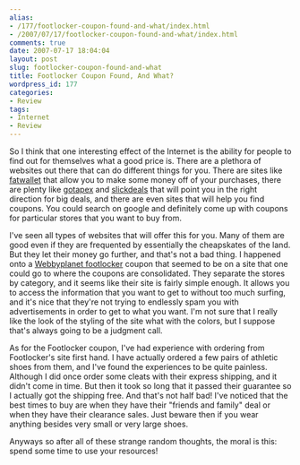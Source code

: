 ```yaml
---
alias:
- /177/footlocker-coupon-found-and-what/index.html
- /2007/07/17/footlocker-coupon-found-and-what/index.html
comments: true
date: 2007-07-17 18:04:04
layout: post
slug: footlocker-coupon-found-and-what
title: Footlocker Coupon Found, And What?
wordpress_id: 177
categories:
- Review
tags:
- Internet
- Review
---
```


So I think that one interesting effect of the Internet is the ability for people to find out for themselves what a good price is.  There are a plethora of websites out there that can do different things for you.  There are sites like [fatwallet](http://www.fatwallet.com) that allow you to make some money off of your purchases, there are plenty like [gotapex](http://www.gotapex.com) and [slickdeals](http://www.slickdeals.net) that will point you in the right direction for big deals, and there are even sites that will help you find coupons.  You could search on google and definitely come up with coupons for particular stores that you want to buy from.  

I've seen all types of websites that will offer this for you.  Many of them are good even if they are frequented by essentially the cheapskates of the land.  But they let their money go further, and that's not a bad thing.  I happened onto a [Webbyplanet footlocker](http://www.webbyplanet.com/deals/coupon-footlocker/) coupon that seemed to be on a site that one could go to where the coupons are consolidated.  They separate the stores by category, and it seems like their site is fairly simple enough.  It allows you to access the information that you want to get to without too much surfing, and it's nice that they're not trying to endlessly spam you with advertisements in order to get to what you want.  I'm not sure that I really like the look of the styling of the site what with the colors, but I suppose that's always going to be a judgment call.

As for the Footlocker coupon, I've had experience with ordering from Footlocker's site first hand.  I have actually ordered a few pairs of athletic shoes from them, and I've found the experiences to be quite painless.  Although I did once order some cleats with their express shipping, and it didn't come in time.  But then it took so long that it passed their guarantee so I actually got the shipping free.  And that's not half bad!  I've noticed that the best times to buy are when they have their "friends and family" deal or when they have their clearance sales.  Just beware then if you wear anything besides very small or very large shoes.

Anyways so after all of these strange random thoughts, the moral is this: spend some time to use your resources!
